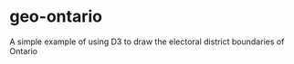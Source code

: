 geo-ontario
===========

A simple example of using D3 to draw the electoral district boundaries of Ontario
